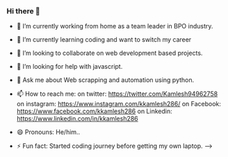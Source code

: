 ### Hi there 👋

- 🔭 I’m currently working from home as a team leader in BPO  industry.
- 🌱 I’m currently learning coding and want to switch my career
- 👯 I’m looking to collaborate on web development based projects.
- 🤔 I’m looking for help with javascript.
- 💬 Ask me about Web scrapping and automation using python.

- 📫 How to reach me: 
on twitter: https://twitter.com/Kamlesh94962758
on instagram: https://www.instagram.com/kkamlesh286/
on Facebook: https://www.facebook.com/kkamlesh286
on Linkedin: https://www.linkedin.com/in/kkamlesh286

- 😄 Pronouns: He/him.. 


- ⚡ Fun fact: Started coding journey before getting my own laptop.
-->
